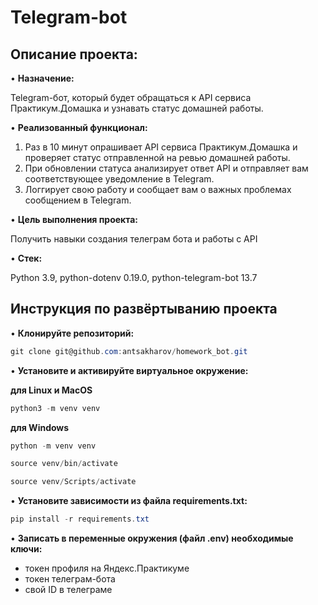 # Telegram-bot

## Описание проекта: 

•	**Назначение:** 

Telegram-бот, который будет обращаться к API сервиса Практикум.Домашка и узнавать статус домашней работы.

•	**Реализованный функционал:** 

1. Раз в 10 минут опрашивает API сервиса Практикум.Домашка и проверяет статус отправленной на ревью домашней работы.
2. При обновлении статуса анализирует ответ API и отправляет вам соответствующее уведомление в Telegram.
3. Логгирует свою работу и сообщает вам о важных проблемах сообщением в Telegram.

•	**Цель выполнения проекта:**

Получить навыки создания телеграм бота и работы с API

•	**Стек:**

Python 3.9, python-dotenv 0.19.0, python-telegram-bot 13.7

## Инструкция по развёртыванию проекта

•	**Клонируйте репозиторий:**

```csharp 
git clone git@github.com:antsakharov/homework_bot.git
```

•	**Установите и активируйте виртуальное окружение:**

**для Linux и MacOS**

```csharp 
python3 -m venv venv
```

**для Windows**

```csharp 
python -m venv venv
```

```csharp 
source venv/bin/activate
```

```csharp 
source venv/Scripts/activate
```

•	**Установите зависимости из файла requirements.txt:**

```csharp 
pip install -r requirements.txt
```

•	**Записать в переменные окружения (файл .env) необходимые ключи:**
- токен профиля на Яндекс.Практикуме
- токен телеграм-бота
- свой ID в телеграме
